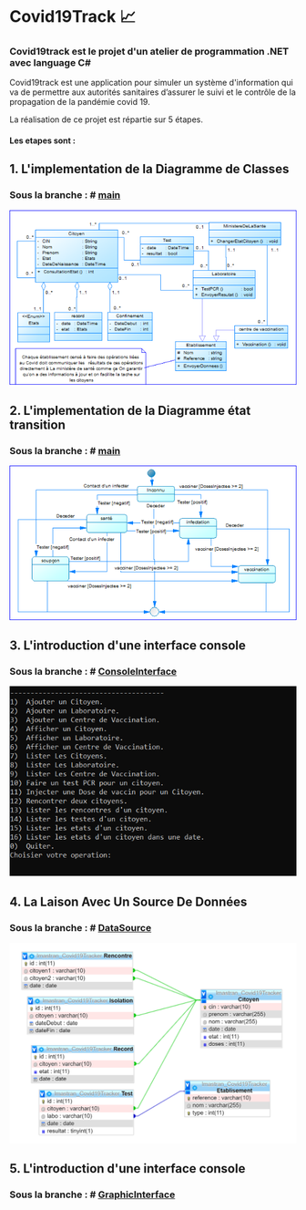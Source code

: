 # Covid19Track :chart_with_upwards_trend:

### Covid19track est le projet d'un atelier de programmation .NET avec language C#

Covid19track est une application pour simuler un système d'information qui va de permettre aux autorités sanitaires d’assurer le suivi et le contrôle de la propagation de la pandémie covid 19.

La réalisation de ce projet est répartie sur 5 étapes.



#### Les etapes sont :

## 1. L'implementation de la Diagramme de Classes
### Sous la branche : # [main](https://github.com/abderrazzaq-laanoui/Covid19Track/tree/main)

![Diagramme de Classes](/assets/DC.png "Diagramme de Classes")

## 2. L'implementation de la Diagramme état transition
### Sous la branche : # [main](https://github.com/abderrazzaq-laanoui/Covid19Track/tree/main)

![Diagramme état transition](/assets/DET.png "Diagramme état transition")



## 3. L'introduction d'une interface console
### Sous la branche : # [ConsoleInterface](https://github.com/abderrazzaq-laanoui/Covid19Track/tree/ConsoleInterface)

![Interface console](/assets/Console.png "Interface console")



## 4. La Laison Avec Un Source De Données
### Sous la branche : # [DataSource](https://github.com/abderrazzaq-laanoui/Covid19Track/tree/DataSource)

![Schema de la base de données](/assets/schema.png "Schema de la base de données")


## 5. L'introduction d'une interface console
### Sous la branche : # [GraphicInterface]()
